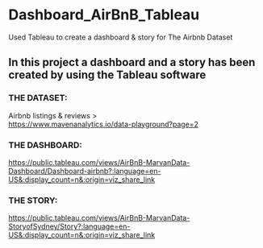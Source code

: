 # Dashboard_AirBnB_Tableau
Used Tableau to create a dashboard &amp; story for The Airbnb Dataset

## **In this project a dashboard and a story has been created by using the Tableau software**

### **THE DATASET:**

Airbnb listings & reviews > <br>
https://www.mavenanalytics.io/data-playground?page=2 <br>

### **THE DASHBOARD:**
https://public.tableau.com/views/AirBnB-MarvanData-Dashboard/Dashboard-airbnb?:language=en-US&:display_count=n&:origin=viz_share_link
<br>

### **THE STORY:**
https://public.tableau.com/views/AirBnB-MarvanData-StoryofSydney/Story?:language=en-US&:display_count=n&:origin=viz_share_link
<br>
